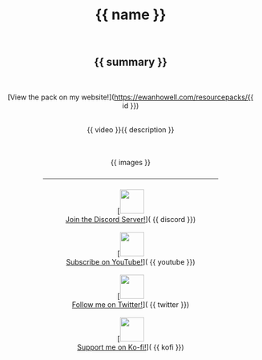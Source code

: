 <center>

# {{ name }}
<br>

## {{ summary }}
<br>

[View the pack on my website!](https://ewanhowell.com/resourcepacks/{{ id }})
<br><br>

{{ video }}{{ description }}
<br><br><br>

{{ images }}

⎯⎯⎯⎯⎯⎯⎯⎯⎯⎯⎯⎯⎯⎯⎯⎯⎯⎯⎯⎯⎯⎯⎯⎯⎯⎯⎯⎯⎯⎯⎯⎯⎯⎯⎯⎯⎯⎯⎯⎯⎯⎯⎯⎯⎯⎯⎯⎯⎯⎯

[<img src="{{ discordIcon }}" width="48" height="48"> 
<br>
<u>Join the Discord Server!</u>]( {{ discord }})
<br><br>
[<img src="{{ youtubeIcon }}" width="48" height="48"> 
<br>
<u>Subscribe on YouTube!</u>]( {{ youtube }})
<br><br>
[<img src="{{ twitterIcon }}" width="48" height="48"> 
<br>
<u>Follow me on Twitter!</u>]( {{ twitter }})
<br><br>
[<img src="{{ kofiIcon }}" width="48" height="48"> 
<br>
<u>Support me on Ko-fi!</u>]( {{ kofi }})
</center>
